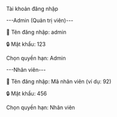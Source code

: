 Tài khoản đăng nhập

---Admin (Quản trị viên)---

👤 Tên đăng nhập: admin

🔒 Mật khẩu: 123

Chọn quyền hạn: Admin

---Nhân viên---

👤 Tên đăng nhập: Mã nhân viên (ví dụ: 92)

🔒 Mật khẩu: 456

Chọn quyền hạn: Nhân viên